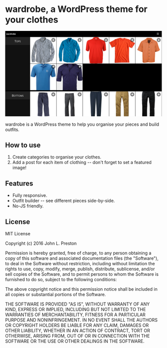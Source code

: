 wardrobe, a WordPress theme for your clothes
============================================

![screenshot](src/assets/screenshot.png)

wardrobe is a WordPress theme to help you organise your pieces and build
outfits.


## How to use

 1. Create categories to organise your clothes.
 2. Add a post for each item of clothing -- don't forget to set a featured 
   image!


## Features

 * Fully responsive.
 * Outfit builder -- see different pieces side-by-side.
 * No-JS friendly.


## License

MIT License

Copyright (c) 2016 John L. Preston

Permission is hereby granted, free of charge, to any person obtaining a copy
of this software and associated documentation files (the "Software"), to deal
in the Software without restriction, including without limitation the rights
to use, copy, modify, merge, publish, distribute, sublicense, and/or sell
copies of the Software, and to permit persons to whom the Software is
furnished to do so, subject to the following conditions:

The above copyright notice and this permission notice shall be included in all
copies or substantial portions of the Software.

THE SOFTWARE IS PROVIDED "AS IS", WITHOUT WARRANTY OF ANY KIND, EXPRESS OR
IMPLIED, INCLUDING BUT NOT LIMITED TO THE WARRANTIES OF MERCHANTABILITY,
FITNESS FOR A PARTICULAR PURPOSE AND NONINFRINGEMENT. IN NO EVENT SHALL THE
AUTHORS OR COPYRIGHT HOLDERS BE LIABLE FOR ANY CLAIM, DAMAGES OR OTHER
LIABILITY, WHETHER IN AN ACTION OF CONTRACT, TORT OR OTHERWISE, ARISING FROM,
OUT OF OR IN CONNECTION WITH THE SOFTWARE OR THE USE OR OTHER DEALINGS IN THE
SOFTWARE.
